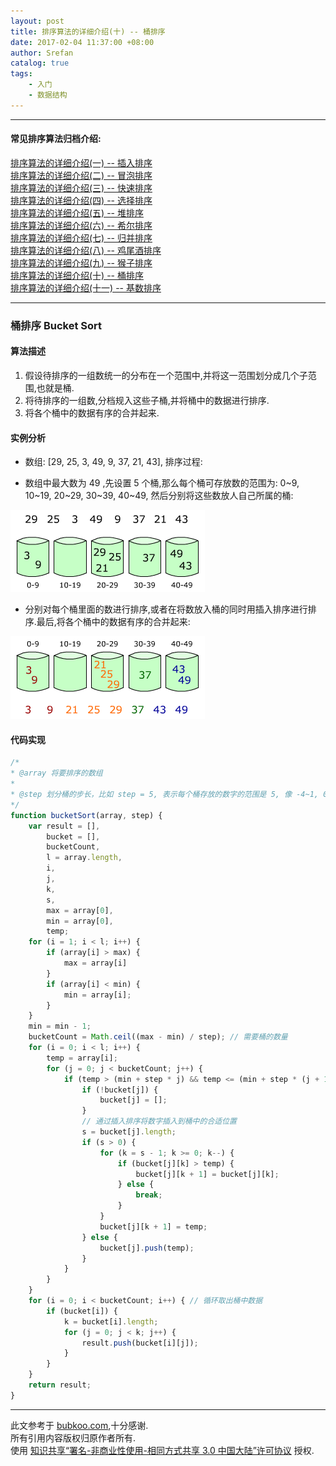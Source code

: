 ```yaml
---
layout: post
title: 排序算法的详细介绍(十) -- 桶排序
date: 2017-02-04 11:37:00 +08:00
author: Srefan
catalog: true
tags:
    - 入门
    - 数据结构
---
```


***

#### 常见排序算法归档介绍:

[排序算法的详细介绍(一) -- 插入排序][insertion_sort]  
[排序算法的详细介绍(二) -- 冒泡排序][bubble_sort]  
[排序算法的详细介绍(三) -- 快速排序][quick_sort]  
[排序算法的详细介绍(四) -- 选择排序][selection_sort]  
[排序算法的详细介绍(五) -- 堆排序][heap_sort]  
[排序算法的详细介绍(六) -- 希尔排序][shell_sort]  
[排序算法的详细介绍(七) -- 归并排序][merge_sort]  
[排序算法的详细介绍(八) -- 鸡尾酒排序][cocktail_sort]  
[排序算法的详细介绍(九) -- 猴子排序][bogo_sort]  
[排序算法的详细介绍(十) -- 桶排序][bucket_sort]  
[排序算法的详细介绍(十一) -- 基数排序][radix_sort] 

***

### 桶排序 Bucket Sort

#### 算法描述

1. 假设待排序的一组数统一的分布在一个范围中,并将这一范围划分成几个子范围,也就是桶.
2. 将待排序的一组数,分档规入这些子桶,并将桶中的数据进行排序.
3. 将各个桶中的数据有序的合并起来.

#### 实例分析

* 数组: [29, 25, 3, 49, 9, 37, 21, 43], 排序过程:

* 数组中最大数为 49 ,先设置 5 个桶,那么每个桶可存放数的范围为: 0~9, 10~19, 20~29, 30~39, 40~49, 然后分别将这些数放人自己所属的桶:

![bucket_sort_step1][bucket_sort_step1]

* 分别对每个桶里面的数进行排序,或者在将数放入桶的同时用插入排序进行排序.最后,将各个桶中的数据有序的合并起来:

![bucket_sort_step2][bucket_sort_step2]

#### 代码实现

```JavaScript
/*
* @array 将要排序的数组
*
* @step 划分桶的步长，比如 step = 5, 表示每个桶存放的数字的范围是 5, 像 -4~1, 0~5, 6~11
*/
function bucketSort(array, step) {
    var result = [],
        bucket = [],
        bucketCount,
        l = array.length,
        i,
        j,
        k,
        s,
        max = array[0],
        min = array[0],
        temp;
    for (i = 1; i < l; i++) {
        if (array[i] > max) {
            max = array[i]
        }
        if (array[i] < min) {
            min = array[i];
        }
    }
    min = min - 1;
    bucketCount = Math.ceil((max - min) / step); // 需要桶的数量
    for (i = 0; i < l; i++) {
        temp = array[i];
        for (j = 0; j < bucketCount; j++) {
            if (temp > (min + step * j) && temp <= (min + step * (j + 1))) { // 判断放入哪个桶
                if (!bucket[j]) {
                    bucket[j] = [];
                }
                // 通过插入排序将数字插入到桶中的合适位置
                s = bucket[j].length;
                if (s > 0) {
                    for (k = s - 1; k >= 0; k--) {
                        if (bucket[j][k] > temp) {
                            bucket[j][k + 1] = bucket[j][k];
                        } else {
                            break;
                        }
                    }
                    bucket[j][k + 1] = temp;
                } else {
                    bucket[j].push(temp);
                }
            }
        }
    }
    for (i = 0; i < bucketCount; i++) { // 循环取出桶中数据
        if (bucket[i]) {
            k = bucket[i].length;
            for (j = 0; j < k; j++) {
                result.push(bucket[i][j]);
            }
        }
    }
    return result;
}
```

***

此文参考于 [bubkoo.com][bubkoo.com],十分感谢.  
所有引用内容版权归原作者所有.  
使用 [知识共享“署名-非商业性使用-相同方式共享 3.0 中国大陆”许可协议][Lisence] 授权.

[bubkoo.com]: http://bubkoo.com/2014/01/17/sort-algorithm/archives/
[Lisence]: https://creativecommons.org/licenses/by-nc-sa/3.0/cn/

[insertion_sort]: /2017/02/sort-algorithm-1-insertion-sort/ 'insertion_sort'
[bubble_sort]: /2017/02/sort-algorithm-2-bubble-sort/ 'bubble_sort'
[quick_sort]: /2017/02/sort-algorithm-3-quick-sort/ 'quick_sort'
[selection_sort]: /2017/02/sort-algorithm-4-selection-sort/ 'selection_sort'
[heap_sort]: /2017/02/sort-algorithm-5-heap-sort/ 'heap_sort'
[shell_sort]: /2017/02/sort-algorithm-6-shell-sort/ 'shell_sort'
[merge_sort]: /2017/02/sort-algorithm-7-merge-sort/ 'merge_sort'
[cocktail_sort]: /2017/02/sort-algorithm-8-cocktail-sort/ 'cocktail_sort'
[bogo_sort]: /2017/02/sort-algorithm-9-bogo-sort/ 'bogo_sort'
[bucket_sort]: /2017/02/sort-algorithm-10-bucket-sort/ 'bucket_sort'
[radix_sort]: /2017/02/sort-algorithm-11-radix-sort/ 'radix_sort'

[bucket_sort_step1]: /assets/images/sort_algorithm/bucket_sort_step1.png 'bucket_sort_step1'
[bucket_sort_step2]: /assets/images/sort_algorithm/bucket_sort_step2.png 'bucket_sort_step2'